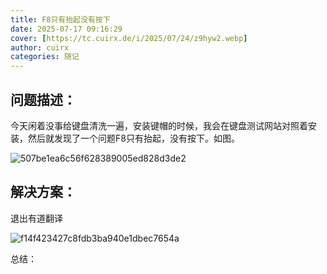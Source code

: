 ```yaml
---
title: F8只有抬起没有按下
date: 2025-07-17 09:16:29
cover: [https://tc.cuirx.de/i/2025/07/24/z9hyw2.webp]
author: cuirx
categories: 随记
---
```


## 问题描述：

今天闲着没事给键盘清洗一遍，安装键帽的时候，我会在键盘测试网站对照着安装，然后就发现了一个问题F8只有抬起，没有按下。如图。

![507be1ea6c56f628389005ed828d3de2](https://tc.cuirx.de/i/2025/07/21/fcoae1-2.webp)

## 解决方案：

退出有道翻译

![f14f423427c8fdb3ba940e1dbec7654a](https://tc.cuirx.de/i/2025/07/21/fcq7v7-2.webp)

总结：